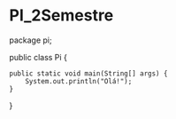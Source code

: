 # PI_2Semestre

package pi;

public class Pi {
  
    public static void main(String[] args) {
        System.out.println("Olá!");
    }

}

